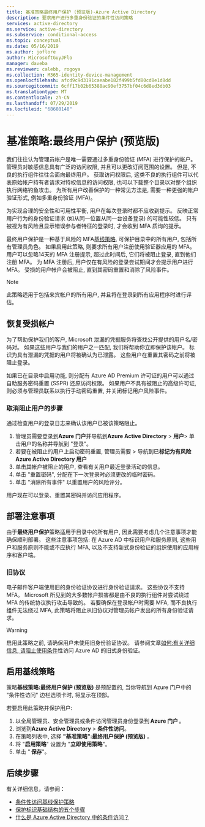 ```yaml
---
title: 基准策略最终用户保护 (预览版)-Azure Active Directory
description: 要求用户进行多重身份验证的条件性访问策略
services: active-directory
ms.service: active-directory
ms.subservice: conditional-access
ms.topic: conceptual
ms.date: 05/16/2019
ms.author: joflore
author: MicrosoftGuyJFlo
manager: daveba
ms.reviewer: calebb, rogoya
ms.collection: M365-identity-device-management
ms.openlocfilehash: afcd9c9d3191caeabe182f499b5fd80cd8e1d8dd
ms.sourcegitcommit: 6cff17b02b65388ac90ef3757bf04c6d8ed3db03
ms.translationtype: MT
ms.contentlocale: zh-CN
ms.lasthandoff: 07/29/2019
ms.locfileid: "68608148"
---
```

# <a name="baseline-policy-end-user-protection-preview"></a>基准策略:最终用户保护 (预览版)

我们往往认为管理员帐户是唯一需要通过多重身份验证 (MFA) 进行保护的帐户。 管理员对敏感信息具有广泛的访问权限, 并且可以更改订阅范围的设置。 但是, 不良的执行组件往往会面向最终用户。 获取访问权限后, 这类不良的执行组件可以代表原始帐户持有者请求对特权信息的访问权限, 也可以下载整个目录以对整个组织执行网络钓鱼攻击。 为所有用户改善保护的一种常见方法是, 需要一种更强的帐户验证形式, 例如多重身份验证 (MFA)。

为实现合理的安全性和可用性平衡, 用户在每次登录时都不应收到提示。 反映正常用户行为的身份验证请求 (如从同一位置从同一台设备登录) 的可能性较低。 只有被视为有风险且显示错误参与者特征的登录时, 才会收到 MFA 质询的提示。

最终用户保护是一种基于风险的 MFA[基线策略](concept-baseline-protection.md), 可保护目录中的所有用户, 包括所有管理员角色。 如果启用此策略, 则要求所有用户注册使用验证器应用的 MFA。 用户可以忽略14天的 MFA 注册提示, 超过此时间后, 它们将被阻止登录, 直到他们注册 MFA。 为 MFA 注册后, 用户仅在有风险的登录尝试期间才会提示用户进行 MFA。 受损的用户帐户会被阻止, 直到其密码重置和消除了风险事件。

> [!NOTE]
> 此策略适用于包括来宾帐户的所有用户, 并且将在登录到所有应用程序时进行评估。

## <a name="recovering-compromised-accounts"></a>恢复受损帐户

为了帮助保护我们的客户, Microsoft 泄漏的凭据服务将查找公开提供的用户名/密码对。 如果这些用户与我们的用户之一匹配, 我们将帮助你立即保护该帐户。 标识为具有泄漏的凭据的用户将被确认为已泄露。 这些用户在重置其密码之前将被阻止登录。

如果已在目录中启用功能, 则分配有 Azure AD Premium 许可证的用户可以通过自助服务密码重置 (SSPR) 还原访问权限。 如果用户不具有被阻止的高级许可证, 则必须与管理员联系以执行手动密码重置, 并关闭标记用户风险事件。

### <a name="steps-to-unblock-a-user"></a>取消阻止用户的步骤

通过检查用户的登录日志来确认该用户已被该策略阻止。

1. 管理员需要登录到**Azure 门户**并导航到**Azure Active Directory** > **用户**> 单击用户的名称并导航到 "登录"。
1. 若要在被阻止的用户上启动密码重置, 管理员需要 > 导航到已**标记为有风险 Azure Active Directory 用户**
1. 单击其帐户被阻止的用户, 查看有关用户最近登录活动的信息。
1. 单击 "重置密码", 分配在下一次登录时必须更改的临时密码。
1. 单击 "消除所有事件" 以重置用户的风险评分。

用户现在可以登录、重置其密码并访问应用程序。

## <a name="deployment-considerations"></a>部署注意事项

由于**最终用户保护**策略适用于目录中的所有用户, 因此需要考虑几个注意事项才能确保顺利部署。 这些注意事项包括: 在 Azure AD 中标识用户和服务原则, 这些用户和服务原则不能或不应执行 MFA, 以及不支持新式身份验证的组织使用的应用程序和客户端。

### <a name="legacy-protocols"></a>旧协议

电子邮件客户端使用旧的身份验证协议进行身份验证请求。 这些协议不支持 MFA。  Microsoft 所见到的大多数帐户损害都是由不良的执行组件对尝试绕过 MFA 的传统协议执行攻击导致的。 若要确保在登录帐户时需要 MFA, 而不良执行组件无法绕过 MFA, 此策略将阻止从旧协议对管理员帐户发出的所有身份验证请求。

> [!WARNING]
> 启用此策略之前, 请确保用户未使用旧身份验证协议。 请参阅文章[如何:有关详细信息, 请阻止使用条件](howto-baseline-protect-legacy-auth.md#identify-legacy-authentication-use)性访问 Azure AD 的旧式身份验证。

## <a name="enable-the-baseline-policy"></a>启用基线策略

策略**基线策略:最终用户保护 (预览版)** 是预配置的, 当你导航到 Azure 门户中的 "条件性访问" 边栏选项卡时, 将显示在顶部。

若要启用此策略并保护用户:

1. 以全局管理员、安全管理员或条件访问管理员身份登录到 **Azure 门户** 。
1. 浏览到**Azure Active Directory** > **条件性访问**。
1. 在策略列表中, 选择 **"基准策略":最终用户保护 (预览版)** 。
1. 将 "**启用策略**" 设置为 "**立即使用策略**"。
1. 单击 " **保存**"。

## <a name="next-steps"></a>后续步骤

有关详细信息，请参阅：

* [条件性访问基线保护策略](concept-baseline-protection.md)
* [保护标识基础结构的五个步骤](../../security/fundamentals/steps-secure-identity.md)
* [什么是 Azure Active Directory 中的条件访问？](overview.md)

